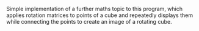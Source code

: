 Simple implementation of a further maths topic to this program, which applies rotation matrices to points of a cube and repeatedly displays them while connecting the points to create an image of a rotating cube. 

